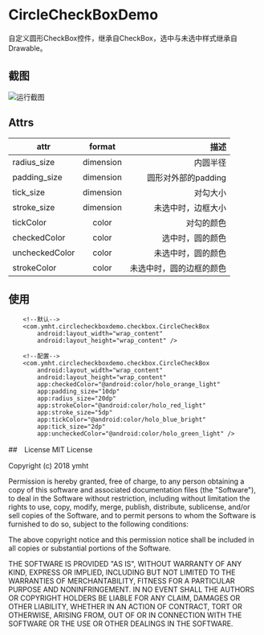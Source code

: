 # CircleCheckBoxDemo
自定义圆形CheckBox控件，继承自CheckBox，选中与未选中样式继承自Drawable。
## 截图
![运行截图](https://github.com/ymht/CircleCheckBoxDemo/blob/master/art/screenshot.gif)
## Attrs
attr|format|描述
---|:--:|---:
radius_size|dimension|内圆半径
padding_size|dimension|圆形对外部的padding
tick_size|dimension|对勾大小
stroke_size|dimension|未选中时，边框大小
tickColor|color|对勾的颜色
checkedColor|color|选中时，圆的颜色
uncheckedColor|color|未选中时，圆的颜色
strokeColor|color|未选中时，圆的边框的颜色
## 使用
```
    <!--默认-->
    <com.ymht.circlecheckboxdemo.checkbox.CircleCheckBox
        android:layout_width="wrap_content"
        android:layout_height="wrap_content" />
        
    <!--配置-->
    <com.ymht.circlecheckboxdemo.checkbox.CircleCheckBox
        android:layout_width="wrap_content"
        android:layout_height="wrap_content"
        app:checkedColor="@android:color/holo_orange_light"
        app:padding_size="10dp"
        app:radius_size="20dp"
        app:strokeColor="@android:color/holo_red_light"
        app:stroke_size="5dp"
        app:tickColor="@android:color/holo_blue_bright"
        app:tick_size="2dp"
        app:uncheckedColor="@android:color/holo_green_light" />
```
##　License
MIT License

Copyright (c) 2018 ymht

Permission is hereby granted, free of charge, to any person obtaining a copy
of this software and associated documentation files (the "Software"), to deal
in the Software without restriction, including without limitation the rights
to use, copy, modify, merge, publish, distribute, sublicense, and/or sell
copies of the Software, and to permit persons to whom the Software is
furnished to do so, subject to the following conditions:

The above copyright notice and this permission notice shall be included in all
copies or substantial portions of the Software.

THE SOFTWARE IS PROVIDED "AS IS", WITHOUT WARRANTY OF ANY KIND, EXPRESS OR
IMPLIED, INCLUDING BUT NOT LIMITED TO THE WARRANTIES OF MERCHANTABILITY,
FITNESS FOR A PARTICULAR PURPOSE AND NONINFRINGEMENT. IN NO EVENT SHALL THE
AUTHORS OR COPYRIGHT HOLDERS BE LIABLE FOR ANY CLAIM, DAMAGES OR OTHER
LIABILITY, WHETHER IN AN ACTION OF CONTRACT, TORT OR OTHERWISE, ARISING FROM,
OUT OF OR IN CONNECTION WITH THE SOFTWARE OR THE USE OR OTHER DEALINGS IN THE
SOFTWARE.

